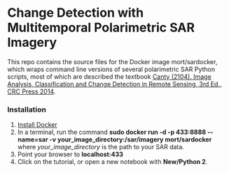 # Change Detection with Multitemporal Polarimetric SAR Imagery

This repo contains the source files for the Docker image mort/sardocker, which wraps
command line versions of several polarimetric SAR Python scripts, most of which are described  the textbook 
<a href="http://www.amazon.com/Analysis-Classification-Change-Detection-Sensing/dp/1466570377/ref=dp_ob_title_bk">Canty (2104). Image Analysis, Classification and Change Detection in Remote Sensing, 3rd Ed., CRC Press 2014</a>. 

### Installation 
 1. <a href="https://docs.docker.com/">Install Docker</a>
 2. In a terminal, run the command 
      __sudo docker run -d -p 433:8888 --name=sar -v your_image_directory:/sar/imagery mort/sardocker__       
 where *your_image_directory* is the path to your SAR data. 
 3. Point your browser to
    __localhost:433__
 4. Click on the tutorial, or open a new notebook with __New/Python 2__.
 
 
